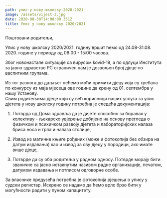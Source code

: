 ```yaml
---
path: упис-у-нову-школску-2020-2021
image: /assets/vijest-3.jpg
date: 2020-08-30T14:08:00.351Z
title: Упис у нову школску 2020/2021
---
```

Поштовани родитељи,

Упис у нову школску 2020/2021. годину вршит ћемо од 24.08-31.08. 2020. године у периоду од 08:00 - 15:00 часова. 

Због новонастале ситуације са вирусом kovid-19, а по одлуци Института за јавно здравство РС ограничен нам је дозвољен број дјеце по васпитним групама. 

Из тог разлога до даљњег нећемо моћи примити дјецу која су требала по конкурсу из маја мјесеца ове године да крену од 01. септембра у нашу Установу.  
Свим родитељима дјеце који су већ корисници наших услуга за упис дјетета у нову школску годину потребна је следећа документација: 

1. Потврда од Дома здравља да је дијете способно за боравак у колективу - љекарско 
увјерење добијено на основу прегледа о физичком и психичком развоју дјетета и лабораторијских налаза бриса носа и грла и налаза столице, 

2. Извод из матичне књиге рођених (може и фотокопија без обзира на датум издавања) као и извод за сву дјецу у породици, ако имате више дјеце, 

3. Потврде да су оба родитеља у радном односу. 
Потврде морају бити званичне са јасно истакнутим називом радне организације, печатом, датумом издавања и потписом одговорне особе. 

За власнике предузећа потребна је фотокопија рјешења о упису у судски регистар. 
Искрено се надамо да ћемо врло брзо бити у могућности радити у пуном капацитету.